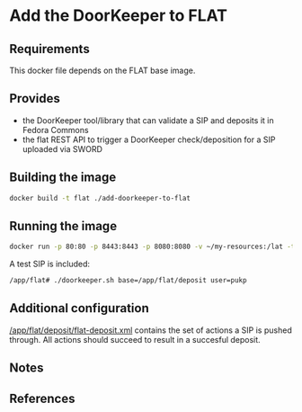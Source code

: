 Add the DoorKeeper to FLAT
==========================

## Requirements ##
This docker file depends on the FLAT base image.

## Provides ##
 * the DoorKeeper tool/library that can validate a SIP and deposits it in Fedora Commons
 * the flat REST API to trigger a DoorKeeper check/deposition for a SIP uploaded via SWORD

## Building the image ##
```sh
docker build -t flat ./add-doorkeeper-to-flat
```

## Running the image ##
```sh
docker run -p 80:80 -p 8443:8443 -p 8080:8080 -v ~/my-resources:/lat -t -i flat
```

A test SIP is included:

```sh
/app/flat# ./doorkeeper.sh base=/app/flat/deposit user=pukp
```

## Additional configuration ##

[/app/flat/deposit/flat-deposit.xml](flat/deposit/flat-deposit.xml) contains the set of actions a SIP is pushed through. All actions should succeed to result in a succesful deposit.

## Notes ##

## References ##
